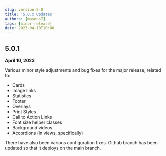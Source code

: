 ```yaml
---
slug: version-5-0
title: '5.0.x Updates'
authors: [masons7]
tags: [minor-release]
date: 2023-04-10T10:00
---
```


## 5.0.1
**April 10, 2023**

Various minor style adjustments and bug fixes for the major release, related to:

* Cards
* Image links
* Statistics
* Footer
* Overlays
* Print Styles 
* Call to Action Links
* Font size helper classes
* Background videos
* Accordions (in views, specifically)

There have also been various configuration fixes. Github branch has been updated so that it deploys on the main branch.